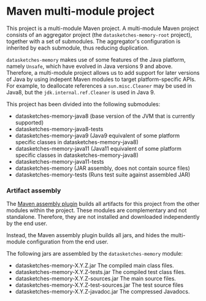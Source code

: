 # Maven multi-module project

This project is a multi-module Maven project. A multi-module Maven project consists of an aggregator project 
(the `datasketches-memory-root` project), together with a set of submodules.  The aggregator's configuration is inherited
by each submodule, thus reducing duplication.

`datasketches-memory` makes use of some features of the Java platform, namely `Unsafe`, which have evolved in
Java versions 9 and above.   Therefore, a multi-module project allows us to add support for later versions of
Java by using indepent Maven modules to target platform-specific APIs.  For example, to deallocate references
a `sun.misc.Cleaner` may be used in Java8, but the `jdk.internal.ref.Cleaner` is used in Java 9.

This project has been divided into the following submodules:

* datasketches-memory-java8 (base version of the JVM that is currently supported)
* datasketches-memory-java8-tests
* datasketches-memory-java9 (Java9 equivalent of some platform specific classes in datasketches-memory-java8)
* datasketches-memory-java11 (Java11 equivalent of some platform specific classes in datasketches-memory-java8)
* datasketches-memory-java11-tests
* datasketches-memory (JAR assembly, does not contain source files)
* datasketches-memory-tests (Runs test suite against assembled JAR)

### Artifact assembly

The [Maven assembly plugin](https://maven.apache.org/plugins/maven-assembly-plugin/) builds all artifacts for this
project from the other modules within the project.  These modules are complementary and not standalone. 
Therefore, they are not installed and downloaded independently by the end user.

Instead, the Maven assembly plugin builds all jars, and hides the multi-module configuration from the end user.

The following jars are assembled by the `datasketches-memory` module:

* datasketches-memory-X.Y.Z.jar The compiled main class files.
* datasketches-memory-X.Y.Z-tests.jar The compiled test class files.
* datasketches-memory-X.Y.Z-sources.jar The main source files.
* datasketches-memory-X.Y.Z-test-sources.jar The test source files
* datasketches-memory-X.Y.Z-javadoc.jar  The compressed Javadocs.
